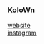 ### KoloWn

[website](https://kolown.net/) <br>
[instagram](https://www.instagram.com/kolown/) <br>







